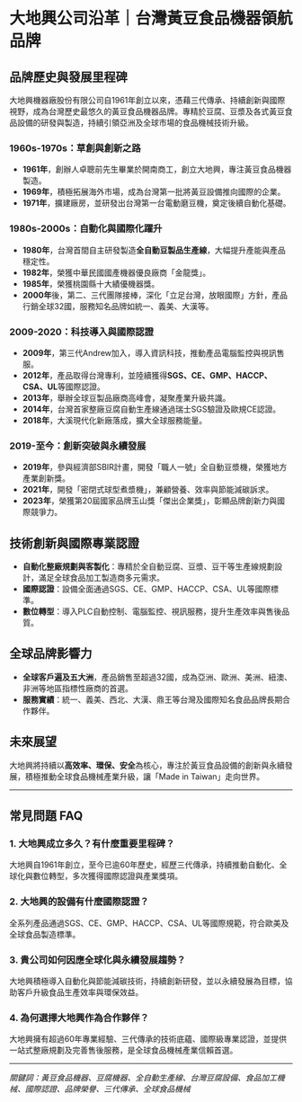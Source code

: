 # 大地興公司沿革｜台灣黃豆食品機器領航品牌

## 品牌歷史與發展里程碑

大地興機器廠股份有限公司自1961年創立以來，憑藉三代傳承、持續創新與國際視野，成為台灣歷史最悠久的黃豆食品機器品牌。專精於豆腐、豆漿及各式黃豆食品設備的研發與製造，持續引領亞洲及全球市場的食品機械技術升級。

### 1960s-1970s：草創與創新之路
- **1961年**，創辦人卓聰前先生畢業於開南商工，創立大地興，專注黃豆食品機器製造。
- **1969年**，積極拓展海外市場，成為台灣第一批將黃豆設備推向國際的企業。
- **1971年**，擴建廠房，並研發出台灣第一台電動磨豆機，奠定後續自動化基礎。

### 1980s-2000s：自動化與國際化躍升
- **1980年**，台灣首間自主研發製造**全自動豆製品生產線**，大幅提升產能與產品穩定性。
- **1982年**，榮獲中華民國國產機器優良廠商「金龍獎」。
- **1985年**，榮獲桃園縣十大績優機器獎。
- **2000年**後，第二、三代團隊接棒，深化「立足台灣，放眼國際」方針，產品行銷全球32國，服務知名品牌如統一、義美、大漢等。

### 2009-2020：科技導入與國際認證
- **2009年**，第三代Andrew加入，導入資訊科技，推動產品電腦監控與視訊售服。
- **2012年**，產品取得台灣專利，並陸續獲得**SGS、CE、GMP、HACCP、CSA、UL**等國際認證。
- **2013年**，舉辦全球豆製品廠商高峰會，凝聚產業升級共識。
- **2014年**，台灣首家整廠豆腐自動生產線通過瑞士SGS驗證及歐規CE認證。
- **2018年**，大溪現代化新廠落成，擴大全球服務能量。

### 2019-至今：創新突破與永續發展
- **2019年**，參與經濟部SBIR計畫，開發「職人一號」全自動豆漿機，榮獲地方產業創新獎。
- **2021年**，開發「密閉式球型煮漿機」，兼顧營養、效率與節能減碳訴求。
- **2023年**，榮獲第20屆國家品牌玉山獎「傑出企業獎」，彰顯品牌創新力與國際競爭力。

## 技術創新與國際專業認證

- **自動化整廠規劃與客製化**：專精於全自動豆腐、豆漿、豆干等生產線規劃設計，滿足全球食品加工製造商多元需求。
- **國際認證**：設備全面通過SGS、CE、GMP、HACCP、CSA、UL等國際標準。
- **數位轉型**：導入PLC自動控制、電腦監控、視訊服務，提升生產效率與售後品質。

## 全球品牌影響力

- **全球客戶遍及五大洲**，產品銷售至超過32國，成為亞洲、歐洲、美洲、紐澳、非洲等地區指標性廠商的首選。
- **服務實績**：統一、義美、西北、大漢、鼎王等台灣及國際知名食品品牌長期合作夥伴。

## 未來展望

大地興將持續以**高效率、環保、安全**為核心，專注於黃豆食品設備的創新與永續發展，積極推動全球食品機械產業升級，讓「Made in Taiwan」走向世界。

---

## 常見問題 FAQ

### 1. 大地興成立多久？有什麼重要里程碑？
大地興自1961年創立，至今已逾60年歷史，經歷三代傳承，持續推動自動化、全球化與數位轉型，多次獲得國際認證與產業獎項。

### 2. 大地興的設備有什麼國際認證？
全系列產品通過SGS、CE、GMP、HACCP、CSA、UL等國際規範，符合歐美及全球食品製造標準。

### 3. 貴公司如何因應全球化與永續發展趨勢？
大地興積極導入自動化與節能減碳技術，持續創新研發，並以永續發展為目標，協助客戶升級食品生產效率與環保效益。

### 4. 為何選擇大地興作為合作夥伴？
大地興擁有超過60年專業經驗、三代傳承的技術底蘊、國際級專業認證，並提供一站式整廠規劃及完善售後服務，是全球食品機械產業信賴首選。

---

*關鍵詞：黃豆食品機器、豆腐機器、全自動生產線、台灣豆腐設備、食品加工機械、國際認證、品牌榮譽、三代傳承、全球食品機械*
